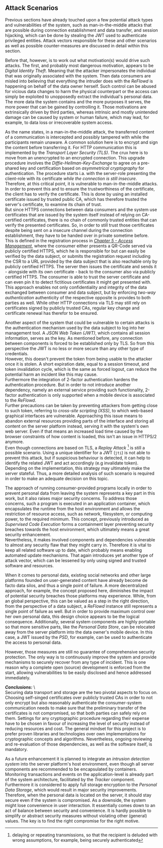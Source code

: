 ## Attack Scenarios



Previous sections have already touched upon a few potential attack types and vulnerabilities of the 
system, such as man-in-the-middle attacks that are possible during connection establishment and data 
transfer, and session hijacking, which can be done by stealing the JWT used to authenticate 
privileged entities. Attack vectors responsible for these and other scenarios as well as possible
counter-measures are discussed in detail within this section.



Before that, however, is to work out what motivation(s) would drive such attacks. The first, and 
probably most dangerous motivation, appears to be *Digital Identity Theft*. Meaning that the 
attacker impersonates the individual that was originally associated with the system. Then data 
consumers are misled into believing that everything the intruder does with the *ReFlowd* is
happening on behalf of the data owner herself. Such control can be abused for vicious data changes
to harm the physical counterpart or the access can simply be exploited to unopposedly extract the
individual's personal data. The more data the system contains and the more purposes it serves, the
more power that can be gained by controlling it. Those motivations are extrinsically driven by third
parties, whereas intrinsic and mostly unintended damage can be caused by system or human failure,
which may lead, for example, to data loss or irrecoverable system access.

As the name states, in a man-in-the-middle attack, the transferred content of a communication is 
intercepted and possibly tampered with while the participants remain unaware. A common solution here 
is to encrypt and sign the content before transferring it. For HTTP communication this is 
implemented by the *Transport Layer Security (TLS)*. The crux here is to move from an unencrypted to 
an encrypted connection. This upgrade procedure involves the *Diffie-Hellman-Key-Exchange* to agree 
on a pre-shared key and certification based on *asymmetrical cryptography* for authentication. The 
procedure starts i.a. with the server-role presenting the client-role with its certificate 
*while the connection is still insecure*. Therefore, at this critical point, it is vulnerable to 
man-in-the-middle attacks. In order to prevent this and to ensure the trustworthiness of the 
certificate, the client has to verify the certificate. This is done by using an installed 
certificate issued by trusted public CA, which has therefore trusted the server's certificate, to 
examine its chain of trust.  
But since HTTPS connections between data consumers and the system use certificates that are issued 
by the system itself instead of relying on CA-certified certificates, there is no chain of commonly 
trusted entities that can verify the presented certificates. So, in order to still trust those 
certificates despite being sent on a insecure channel during the connection establishment, they have 
to be handed over in private sometime before. This is defined in the registration process in
*[Chapter 5 - Access Management](#access-management)*, where the consumer either presents a QR-Code
served via publicly certified HTTPS, which he is responsible for but can easily be verified by the 
data subject, or submits the registration request including the CSR to a URL provided by the data
subject that is also reachable only by publicly certified HTTPS. The server then issues the 
certificate and sends it - alongside with its own certificate - back to the consumer also via 
publicly certified HTTPS. The consumer is able to trust the server certificate and can even pin it 
to detect fictitious certificates it might get presented with.  
This approach enables not only confidentiality and integrity of the data exchanged between consumer 
and data subject, but by enforcing *two-way authentication* authenticity of the respective opposite 
is provides to both parties as well. While other HTTP connections via TLS may still rely on 
certificates signed by publicly trusted CAs, regular key change and certificate renewal has therefor 
to be ensured.

Another aspect of the system that could be vulnerable to certain attacks is the authentication 
mechanism used by the data subject to log into her management tool. A *JSON Web Token (JWT)*, which 
contains all session information, serves as the key. As mentioned before, any connection between
components is forced to be established only by TLS. So from this perspective the JWT is no less or
more secure than any other type of credentials.   
However, this doesn't prevent the token from being usable to the attacker once it is stolen. A short 
expiration date, equal to a session timeout, and token invalidation cycle, which is the same as 
forced logout, can reduce the potential harm an incident like this may cause.   
Furthermore the integration of 2-factor authentication hardens the authentication procedure. But in 
order to not introduce another dependency, namely an external service providing such functionality, 
2-factor authentication is only supported when a mobile device is associated to the *ReFlowd*.  
Further precautions can be taken by preventing attackers from getting close to such token, referring 
to *cross-site scripting (XSS)*, to which web-based graphical interfaces are vulnerable. Approaching
this issue means to abandon external resources providing parts of the interface and storing all 
content on the server platform instead, serving it with the system's own web server. Even if that 
means an increased load time caused by the browser constraints of how content is loaded, this isn't 
an issue in HTTPS/2 anymore.  
Even though connections are based on TLS, a *Replay Attack* [^desc_replay-attack] is still a 
possible scenario. Using a unique identifier for a JWT (`jti`) is not able to prevent this attack, 
but if suspicious behaviour is detected, it can help to identify the related JWT and act 
accordingly (e.g invalidate token). Depending on the implementation, this strategy may ultimately
make the server stateful. Thus, a more detailed analysis of such scenario is required in order to 
make an adequate decision on this topic. 

The approach of running consumer-provided programs locally in order to prevent personal data from 
leaving the system represents a key part in this work, but it also raises major security concerns. 
To address those concerns, such a program is executed in an application container, which 
encapsulates the runtime from the host environment and allows the restriction of resource access, 
such as network, filesystem, or computing power, to the required minimum. This concept, previously 
introduced as *Supervised Code Execution* forms a containment layer preventing security breaches 
towards the host environment, which ultimately means a great security enhancement.  
Nevertheless, it makes involved components and dependencies vulnerable to almost any security flaw 
that they might carry in. Therefore it is vital to keep all related software up to date, which 
probably means enabling automated update mechanisms. That again introduces yet another type of 
attack vector, which can be lessened by only using signed and trusted software and resources.

When it comes to personal data, existing social networks and other large platforms founded on 
user-generated content have already become de facto data silos, and thus a single point of failure.
A more decentralized approach, for example, the concept proposed here, diminishes the impact of 
potential security breaches those platforms may experience. While, from an global perspective, this 
can be valued as a step in the right direction, from the perspective of a data subject, a *ReFlowd* 
instance still represents a single point of failure as well. But in order to provide maximum control 
over her own personal data, this design choice appears to be the logical consequence. Additionally, 
several system components are highly portable so that more sensitive parts, like the 
*Personal Data Store*, can be relocated away from the server platform into the data owner's mobile 
device. In this case, a JWT issued by the *PSD*, for example, can be used to authenticate the access 
to personal data. 

However, those measures are still no guarantee of comprehensive security protection. The only way 
is to continuously improve the system and provide mechanisms to securely recover from any type of 
incident. This is one reason why a complete open (source) development is enforced from the start, 
allowing vulnerabilities to be easily disclosed and hence addressed immediately. 



*__Conclusions:__*
\ \
Securing data transport and storage are the two pivotal aspects to focus on. Choosing self-singed 
certificates over publicly trusted CAs in order to not only encrypt but also reasonably authenticate 
the consumer-system communication needs to make sure that the preliminary transfer of the 
certificates is not compromised, so that both parties can safely rely on them. Settings for any 
cryptographic procedure regarding their expense have to be chosen in favour of increasing the level 
of security instead of reducing resources and cost. The general mindset for this project is to 
prefer proven libraries and technologies over own implementations for cryptographic concepts and 
algorithms. Nevertheless, ongoing reviewing and re-evaluation of those dependencies, as well as the 
software itself, is mandatory.

As a future enhancement it is planned to integrate an *intrusion detection system* into the server 
platform's host environment, even though all server components are recommended to be encapsulated 
by containers. Monitoring transactions and events on the application-level is already part of the 
system architecture, facilitated by the *Tracker* component.
Furthermore it is considered to apply full storage encryption to the *Personal Data Storage*, which 
would result in major security improvements. Therefore, when the personal data is located on the 
server, it should stay secure even if the system is compromised. As a downside, the system might lose 
convenience in user interaction.
It essentially comes down to an act of balance between security and convenience. It is hardly 
possible to simplify or abstract security measures without violating other (general) values. The key 
is to find the right compromise for the right motive.



[^desc_replay-attack]: delaying or repeating transmissions, so that the recipient is deluded with 
    wrong assumptions, for example, being securely authenticated
